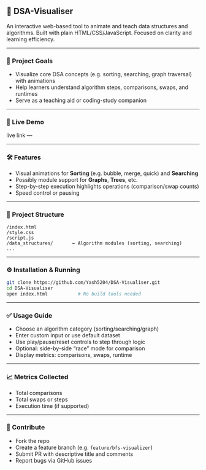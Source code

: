 ## 📘 DSA-Visualiser

An interactive web-based tool to animate and teach data structures and algorithms. Built with plain HTML/CSS/JavaScript. Focused on clarity and learning efficiency.

---

### 🎯 Project Goals

* Visualize core DSA concepts (e.g. sorting, searching, graph traversal) with animations
* Help learners understand algorithm steps, comparisons, swaps, and runtimes
* Serve as a teaching aid or coding-study companion

---

### 🚀 Live Demo

live link — 

---

### 🛠️ Features

* Visual animations for **Sorting** (e.g. bubble, merge, quick) and **Searching**
* Possibly module support for **Graphs**, **Trees**, etc. 
* Step-by-step execution highlights operations (comparison/swap counts)
* Speed control or pausing 

---

### 📁 Project Structure

```
/index.html
/style.css
/script.js
/data_structures/       ← Algorithm modules (sorting, searching)
...
```

---

### ⚙️ Installation & Running

```bash
git clone https://github.com/Yash5204/DSA-Visualiser.git  
cd DSA-Visualiser  
open index.html           # No build tools needed  
```

---

### ✅ Usage Guide

* Choose an algorithm category (sorting/searching/graph)
* Enter custom input or use default dataset
* Use play/pause/reset controls to step through logic
* Optional: side-by-side “race” mode for comparison
* Display metrics: comparisons, swaps, runtime

---

### 📈 Metrics Collected

* Total comparisons
* Total swaps or steps
* Execution time (if supported)

---

### 👥 Contribute

* Fork the repo
* Create a feature branch (e.g. `feature/bfs-visualizer`)
* Submit PR with descriptive title and comments
* Report bugs via GitHub issues
